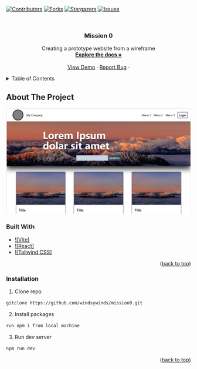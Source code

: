
<a name="readme-top"></a>

[![Contributors][contributors-shield]][contributors-url]
[![Forks][forks-shield]][forks-url]
[![Stargazers][stars-shield]][stars-url]
[![Issues][issues-shield]][issues-url]




<br />
<div align="center">
 

<h3 align="center">Mission 0</h3>

  <p align="center">
    Creating a prototype website from a wireframe
    <br />
    <a href="https://github.com/windsywinds/mission0/"><strong>Explore the docs »</strong></a>
    <br />
    <br />
    <a href="https://swmission0.netlify.app">View Demo</a>
    ·
    <a href="https://github.com/windsywinds/mission0/issues">Report Bug</a>
    ·
    
</div>



<!-- TABLE OF CONTENTS -->
<details>
  <summary>Table of Contents</summary>
  <ol>
    <li>
      <a href="#about-the-project">About The Project</a>
      <ul>
        <li><a href="#built-with">Built With</a></li>
      </ul>
    </li>
    <li>
      <a href="#getting-started">Getting Started</a>
      <ul>
        <li><a href="#installation">Installation</a></li>
      </ul>
    </li>
  </ol>
</details>



<!-- ABOUT THE PROJECT -->
## About The Project

![Product Name Screen Shot][product-screenshot]



### Built With

* [![Vite]][Vite-url]
* [![React]][React-url]
* [![Tailwind CSS]][Tailwindcss-url]


<p align="right">(<a href="#readme-top">back to top</a>)</p>

### Installation

1. Clone repo
  ```sh
  gitclone https://github.com/windsywinds/mission0.git
  ```
2. Install packages 
  ```sh
  run npm i from local machine
  ```
3. Run dev server
  ```sh
  npm run dev
  ```

<p align="right">(<a href="#readme-top">back to top</a>)</p>



<!-- MARKDOWN LINKS & IMAGES -->
<!-- https://www.markdownguide.org/basic-syntax/#reference-style-links -->
[vite-url]: https://vitejs.dev/
[contributors-shield]: https://img.shields.io/github/contributors/windsywinds/mission0.svg?style=for-the-badge
[contributors-url]: https://github.com/windsywinds/mission0/graphs/contributors
[forks-shield]: https://img.shields.io/github/forks/windsywinds/mission0.svg?style=for-the-badge
[forks-url]: https://github.com/windsywinds/mission0/network/members
[stars-shield]: https://img.shields.io/github/stars/windsywinds/mission0.svg?style=for-the-badge
[stars-url]: https://github.com/windsywinds/mission0/stargazers
[issues-shield]: https://img.shields.io/github/issues/windsywinds/mission0.svg?style=for-the-badge
[issues-url]: https://github.com/windsywinds/mission0/issues
[license-shield]: https://img.shields.io/github/license/windsywinds/mission0.svg?style=for-the-badge
[license-url]: https://github.com/windsywinds/mission0/blob/master/LICENSE.txt
[linkedin-shield]: https://img.shields.io/badge/-LinkedIn-black.svg?style=for-the-badge&logo=linkedin&colorB=555
[linkedin-url]: https://www.linkedin.com/in/windsor-sam/
[product-screenshot]: https://github.com/windsywinds/mission0/blob/main/src/assets/screenshot.jpg
[Next.js]: https://img.shields.io/badge/next.js-000000?style=for-the-badge&logo=nextdotjs&logoColor=white
[Next-url]: https://nextjs.org/
[React.js]: https://img.shields.io/badge/React-20232A?style=for-the-badge&logo=react&logoColor=61DAFB
[React-url]: https://reactjs.org/
[Tailwindcss-url]: https://tailwindcss.com
[Vue.js]: https://img.shields.io/badge/Vue.js-35495E?style=for-the-badge&logo=vuedotjs&logoColor=4FC08D
[Vue-url]: https://vuejs.org/
[Angular.io]: https://img.shields.io/badge/Angular-DD0031?style=for-the-badge&logo=angular&logoColor=white
[Angular-url]: https://angular.io/
[Svelte.dev]: https://img.shields.io/badge/Svelte-4A4A55?style=for-the-badge&logo=svelte&logoColor=FF3E00
[Svelte-url]: https://svelte.dev/
[Laravel.com]: https://img.shields.io/badge/Laravel-FF2D20?style=for-the-badge&logo=laravel&logoColor=white
[Laravel-url]: https://laravel.com
[Bootstrap.com]: https://img.shields.io/badge/Bootstrap-563D7C?style=for-the-badge&logo=bootstrap&logoColor=white
[Bootstrap-url]: https://getbootstrap.com
[JQuery.com]: https://img.shields.io/badge/jQuery-0769AD?style=for-the-badge&logo=jquery&logoColor=white
[JQuery-url]: https://jquery.com 
